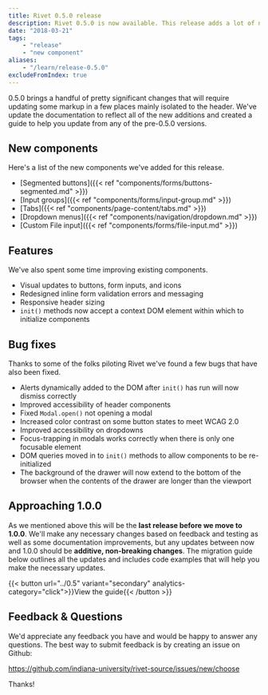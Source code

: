 ```yaml
---
title: Rivet 0.5.0 release
description: Rivet 0.5.0 is now available. This release adds a lot of new components and improves existing ones.
date: "2018-03-21"
tags:
    - "release"
    - "new component"
aliases:
    - "/learn/release-0.5.0"
excludeFromIndex: true
---
```

0.5.0 brings a handful of pretty significant changes that will require updating some markup in a few places mainly isolated to the header. We've update the documentation to reflect all of the new additions and created a guide to help you update from any of the pre-0.5.0 versions.

## New components
Here's a list of the new components we've added for this release.

- [Segmented buttons]({{< ref "components/forms/buttons-segmented.md" >}})
- [Input groups]({{< ref "components/forms/input-group.md" >}})
- [Tabs]({{< ref "components/page-content/tabs.md" >}})
- [Dropdown menus]({{< ref "components/navigation/dropdown.md" >}})
- [Custom File input]({{< ref "components/forms/file-input.md" >}})

## Features
We've also spent some time improving existing components.

- Visual updates to buttons, form inputs, and icons
- Redesigned inline form validation errors and messaging
- Responsive header sizing
- `init()` methods now accept a context DOM element within which to initialize components

## Bug fixes
Thanks to some of the folks piloting Rivet we've found a few bugs that have also been fixed.

- Alerts dynamically added to the DOM after `init()` has run will now dismiss correctly
- Improved accessibility of header components
- Fixed `Modal.open()` not opening a modal
- Increased color contrast on some button states to meet WCAG 2.0
- Improved accessibility on dropdowns
- Focus-trapping in modals works correctly when there is only one focusable element
- DOM queries moved in to `init()` methods to allow components to be re-initialized
- The background of the drawer will now extend to the bottom of the browser when the contents of the drawer are longer than the viewport

## Approaching 1.0.0
As we mentioned above this will be the **last release before we move to 1.0.0**. We'll make any necessary changes based on feedback and testing as well as some documentation improvements, but any updates between now and 1.0.0 should be **additive, non-breaking changes**. The migration guide below outlines all the updates and includes code examples that will help you make the necessary updates.

{{< button url="../0.5" variant="secondary" analytics-category="click">}}View the guide{{< /button >}}

## Feedback & Questions
We'd appreciate any feedback you have and would be happy to answer any questions. The best way to submit feedback is by creating an issue on Github:

https://github.com/indiana-university/rivet-source/issues/new/choose

Thanks!
